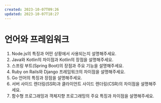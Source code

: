 ```yaml
---
created: 2023-10-07T09:26
updated: 2023-10-07T18:27
---
```

# 언어와 프레임워크

1. Node.js의 특징과 어떤 상황에서 사용되는지 설명해주세요.
2. Java와 Kotlin의 차이점과 Kotlin의 장점을 설명해주세요.
3. 스프링 부트(Spring Boot)의 장점과 주요 기능을 설명해주세요.
4. Ruby on Rails와 Django 프레임워크의 차이점을 설명해주세요.
5. Go 언어의 특징과 장점을 설명해주세요.
6. 서버 사이드 렌더링(SSR)과 클라이언트 사이드 렌더링(CSR)의 차이점을 설명해주세요.
7. 함수형 프로그래밍과 객체지향 프로그래밍의 주요 특징과 차이점을 설명해주세요.